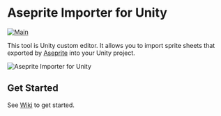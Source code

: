 # Aseprite Importer for Unity

[![Main](https://github.com/2YY/aseprite-importer-for-unity/actions/workflows/main.yml/badge.svg)](https://github.com/2YY/aseprite-importer-for-unity/actions/workflows/main.yml)

This tool is Unity custom editor. It allows you to import sprite sheets that exported by [Aseprite](https://www.aseprite.org) into your Unity project.

![Aseprite Importer for Unity](https://raw.githubusercontent.com/wiki/2YY/aseprite-importer-for-unity/assets/images/getstarted_fig_2.png)

## Get Started

See [Wiki](https://github.com/2YY/aseprite-importer-for-unity/wiki) to get started.
